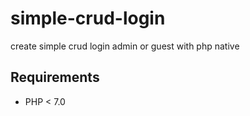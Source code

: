 # simple-crud-login
create simple crud login admin or guest with php native

## Requirements
- PHP < 7.0
